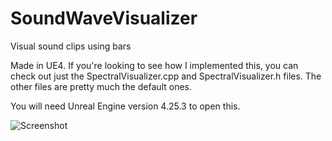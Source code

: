 # SoundWaveVisualizer
Visual sound clips using bars

Made in UE4. If you're looking to see how I implemented this, you can check out just the SpectralVisualizer.cpp and SpectralVisualizer.h files. The other files are pretty much the default ones. 

You will need Unreal Engine version 4.25.3 to open this.

![Screenshot](https://i.imgur.com/8hxqjcx.jpg)

